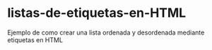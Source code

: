 # listas-de-etiquetas-en-HTML
Ejemplo de como crear una lista ordenada y desordenada mediante etiquetas en HTML
